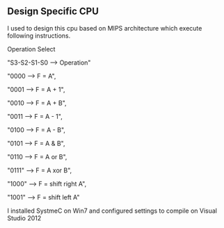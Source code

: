 ## Design Specific CPU 

I used to design this cpu based on MIPS architecture which execute following instructions.

Operation Select

"S3-S2-S1-S0 --> Operation"

"0000 --> F = A", 

"0001 --> F = A + 1", 

"0010 --> F = A + B",

"0011 --> F = A - 1",

"0100 --> F = A - B",

"0101 --> F = A & B",

"0110 --> F = A or B",

"0111" --> F = A xor B",

"1000" --> F = shift right A",

"1001" --> F = shift left A"
  

I installed SystmeC on Win7 and configured settings to compile on Visual Studio 2012
